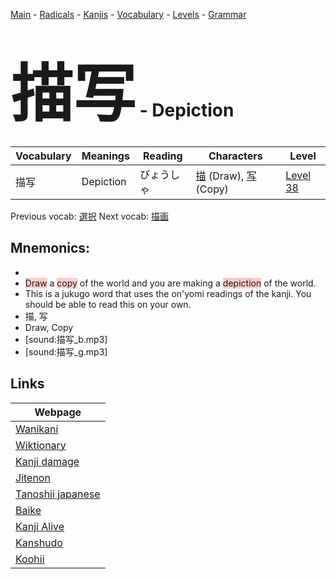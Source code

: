 <style> bigfont {font-size: 100px}</style>
[Main](../README.md) -
[Radicals](../radicals.md) -
[Kanjis](../kanjis.md) -
[Vocabulary](../vocabulary.md) -
[Levels](../levels.md) -
[Grammar](../grammar.md)
# <bigfont> 描写</bigfont> - Depiction 

| Vocabulary | Meanings | Reading | Characters | Level |
| --- | --- | --- | --- | --- |
| 描写 | Depiction | びょうしゃ |  [描](../kanjis/描.md) (Draw), [写](../kanjis/写.md) (Copy) | [Level 38](../levels/wk_level38.md) |

Previous vocab: [選択](選択.md) Next vocab: [描画](描画.md) 

## Mnemonics:

* 
* <span style="background-color:#ffcccb"> Draw</span> a <span style="background-color:#ffcccb"> copy</span> of the world and you are making a <span style="background-color:#ffcccb"> depiction</span> of the world.
* This is a jukugo word that uses the on'yomi readings of the kanji. You should be able to read this on your own.
* 描, 写
* Draw, Copy
* [sound:描写_b.mp3]
* [sound:描写_g.mp3]


## Links 

| Webpage |
| --- |
| [Wanikani          ](https://www.wanikani.com/kanji/描写) |
| [Wiktionary        ](https://en.wiktionary.org/wiki/描写) |
| [Kanji damage      ](http://www.kanjidamage.com/kanji/search?utf8=✓&q=描写) |
| [Jitenon           ](https://jitenon.com/kanji/描写) |
| [Tanoshii japanese ](https://www.tanoshiijapanese.com/dictionary/kanji.cfm?k=描写) |
| [Baike             ](https://baike.baidu.com/item/描写) |
| [Kanji Alive       ](https://app.kanjialive.com/描写) |
| [Kanshudo          ](https://www.kanshudo.com/searchmn?q=描写) |
| [Koohii            ](https://kanji.koohii.com/study/kanji/描写) |
